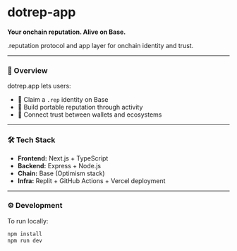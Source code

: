 # dotrep-app

**Your onchain reputation. Alive on Base.**

.reputation protocol and app layer for onchain identity and trust.

---

### 🧩 Overview
dotrep.app lets users:
- 🔹 Claim a `.rep` identity on Base  
- 🔹 Build portable reputation through activity  
- 🔹 Connect trust between wallets and ecosystems  

---

### 🛠️ Tech Stack
- **Frontend:** Next.js + TypeScript  
- **Backend:** Express + Node.js  
- **Chain:** Base (Optimism stack)  
- **Infra:** Replit + GitHub Actions + Vercel deployment  

---

### ⚙️ Development
To run locally:

```bash
npm install
npm run dev
